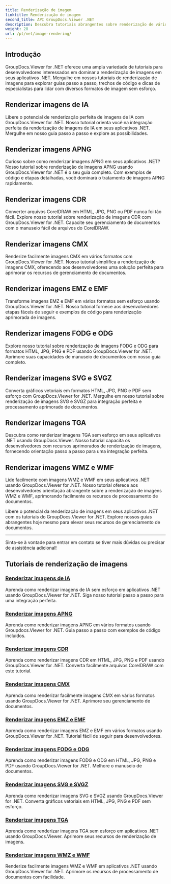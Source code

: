 ```yaml
---
title: Renderização de imagem
linktitle: Renderização de imagem
second_title: API GroupDocs.Viewer .NET
description: Descubra tutoriais abrangentes sobre renderização de vários formatos de imagem usando GroupDocs.Viewer for .NET. Da IA ao WMF, aprenda exemplos de integração e codificação perfeitas.
weight: 28
url: /pt/net/image-rendering/
---
```


## Introdução

GroupDocs.Viewer for .NET oferece uma ampla variedade de tutoriais para desenvolvedores interessados em dominar a renderização de imagens em seus aplicativos .NET. Mergulhe em nossos tutoriais de renderização de imagens para explorar guias passo a passo, trechos de código e dicas de especialistas para lidar com diversos formatos de imagem sem esforço.

## Renderizar imagens de IA
Libere o potencial de renderização perfeita de imagens de IA com GroupDocs.Viewer for .NET. Nosso tutorial orienta você na integração perfeita da renderização de imagens de IA em seus aplicativos .NET. Mergulhe em nosso guia passo a passo e explore as possibilidades.

## Renderizar imagens APNG
Curioso sobre como renderizar imagens APNG em seus aplicativos .NET? Nosso tutorial sobre renderização de imagens APNG usando GroupDocs.Viewer for .NET é o seu guia completo. Com exemplos de código e etapas detalhadas, você dominará o tratamento de imagens APNG rapidamente.

## Renderizar imagens CDR
Converter arquivos CorelDRAW em HTML, JPG, PNG ou PDF nunca foi tão fácil. Explore nosso tutorial sobre renderização de imagens CDR com GroupDocs.Viewer for .NET. Capacite seu gerenciamento de documentos com o manuseio fácil de arquivos do CorelDRAW.

## Renderizar imagens CMX
Renderize facilmente imagens CMX em vários formatos com GroupDocs.Viewer for .NET. Nosso tutorial simplifica a renderização de imagens CMX, oferecendo aos desenvolvedores uma solução perfeita para aprimorar os recursos de gerenciamento de documentos.

## Renderizar imagens EMZ e EMF
Transforme imagens EMZ e EMF em vários formatos sem esforço usando GroupDocs.Viewer for .NET. Nosso tutorial fornece aos desenvolvedores etapas fáceis de seguir e exemplos de código para renderização aprimorada de imagens.

## Renderizar imagens FODG e ODG
Explore nosso tutorial sobre renderização de imagens FODG e ODG para formatos HTML, JPG, PNG e PDF usando GroupDocs.Viewer for .NET. Aprimore suas capacidades de manuseio de documentos com nosso guia completo.

## Renderizar imagens SVG e SVGZ
Converta gráficos vetoriais em formatos HTML, JPG, PNG e PDF sem esforço com GroupDocs.Viewer for .NET. Mergulhe em nosso tutorial sobre renderização de imagens SVG e SVGZ para integração perfeita e processamento aprimorado de documentos.

## Renderizar imagens TGA
Descubra como renderizar imagens TGA sem esforço em seus aplicativos .NET usando GroupDocs.Viewer. Nosso tutorial capacita os desenvolvedores com recursos aprimorados de renderização de imagens, fornecendo orientação passo a passo para uma integração perfeita.

## Renderizar imagens WMZ e WMF
Lide facilmente com imagens WMZ e WMF em seus aplicativos .NET usando GroupDocs.Viewer for .NET. Nosso tutorial oferece aos desenvolvedores orientação abrangente sobre a renderização de imagens WMZ e WMF, aprimorando facilmente os recursos de processamento de documentos.

Libere o potencial da renderização de imagens em seus aplicativos .NET com os tutoriais do GroupDocs.Viewer for .NET. Explore nossos guias abrangentes hoje mesmo para elevar seus recursos de gerenciamento de documentos.

---

Sinta-se à vontade para entrar em contato se tiver mais dúvidas ou precisar de assistência adicional!
## Tutoriais de renderização de imagens
### [Renderizar imagens de IA](./render-ai-images/)
Aprenda como renderizar imagens de IA sem esforço em aplicativos .NET usando GroupDocs.Viewer for .NET. Siga nosso tutorial passo a passo para uma integração perfeita.
### [Renderizar imagens APNG](./render-apng-images/)
Aprenda como renderizar imagens APNG em vários formatos usando Groupdocs.Viewer for .NET. Guia passo a passo com exemplos de código incluídos.
### [Renderizar imagens CDR](./render-cdr-images/)
Aprenda como renderizar imagens CDR em HTML, JPG, PNG e PDF usando GroupDocs.Viewer for .NET. Converta facilmente arquivos CorelDRAW com este tutorial.
### [Renderizar imagens CMX](./render-cmx-images/)
Aprenda como renderizar facilmente imagens CMX em vários formatos usando GroupDocs.Viewer for .NET. Aprimore seu gerenciamento de documentos.
### [Renderizar imagens EMZ e EMF](./render-emz-emf-images/)
Aprenda como renderizar imagens EMZ e EMF em vários formatos usando GroupDocs.Viewer for .NET. Tutorial fácil de seguir para desenvolvedores.
### [Renderizar imagens FODG e ODG](./render-fodg-odg-images/)
Aprenda como renderizar imagens FODG e ODG em HTML, JPG, PNG e PDF usando GroupDocs.Viewer for .NET. Melhore o manuseio de documentos.
### [Renderizar imagens SVG e SVGZ](./render-svg-svgz-images/)
Aprenda como renderizar imagens SVG e SVGZ usando GroupDocs.Viewer for .NET. Converta gráficos vetoriais em HTML, JPG, PNG e PDF sem esforço.
### [Renderizar imagens TGA](./render-tga-images/)
Aprenda como renderizar imagens TGA sem esforço em aplicativos .NET usando GroupDocs.Viewer. Aprimore seus recursos de renderização de imagens.
### [Renderizar imagens WMZ e WMF](./render-wmz-wmf-images/)
Renderize facilmente imagens WMZ e WMF em aplicativos .NET usando GroupDocs.Viewer for .NET. Aprimore os recursos de processamento de documentos com facilidade.